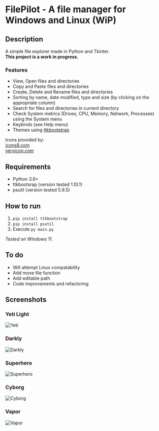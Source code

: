 # FilePilot - A file manager for Windows and Linux (WiP)

## Description

A simple file explorer made in Python and Tkinter.  
**This project is a work in progress.**

### Features

- View, Open files and directories
- Copy and Paste files and directories
- Create, Delete and Rename files and directories
- Sorting by name, date modified, type and size (by clicking on the appropriate column)
- Search for files and directories in current directory
- Check System metrics (Drives, CPU, Memory, Network, Processes) using the System menu
- Keybinds (see Help menu)
- Themes using [ttkbootstrap](https://github.com/israel-dryer/ttkbootstrap)

Icons provided by:  
[icons8.com](https://icons8.com/)  
[veryicon.com](https://www.veryicon.com/)

## Requirements

- Python 3.8+
- ttkbootsrap (version tested 1.10.1)
- psutil (version tested 5.9.5)

## How to run

1. ```pip install ttkbootstrap```
2. ```pip install psutil```
3. Execute ```py main.py```

*Tested on Windows 11.*

## To do

- Will attempt Linux compatability
- Add move file function
- Add editable path
- Code improvements and refactoring

## Screenshots

### Yeti Light

![Yeti](https://github.com/ChrisTs8920/py-file-explorer/blob/main/screenshots/Screenshot_1.jpg?raw=True)

### Darkly

![Darkly](https://github.com/ChrisTs8920/py-file-explorer/blob/main/screenshots/Screenshot_2.jpg?raw=True)

### Superhero

![Superhero](https://github.com/ChrisTs8920/py-file-explorer/blob/main/screenshots/Screenshot_3.jpg?raw=True)

### Cyborg

![Cyborg](https://github.com/ChrisTs8920/py-file-explorer/blob/main/screenshots/Screenshot_4.jpg?raw=True)

### Vapor

![Vapor](https://github.com/ChrisTs8920/py-file-explorer/blob/main/screenshots/Screenshot_5.jpg?raw=True)
